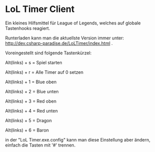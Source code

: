 LoL Timer Client
===============

Ein kleines Hilfsmittel für League of Legends, welches auf globale Tastenhooks reagiert.

Runterladen kann man die aktuellste Version immer unter: http://dev.csharp-paradise.de/LoLTimer/index.html .

Voreingestellt sind folgende Tastenkürzel:

Alt(links) + s = Spiel starten 

Alt(links) + r = Alle Timer auf 0 setzen

Alt(links) + 1 = Blue oben

Alt(links) + 2 = Blue unten

Alt(links) + 3 = Red oben

Alt(links) + 4 = Red unten

Alt(links) + 5 = Dragon

Alt(links) + 6 = Baron

in der "LoL Timer.exe.config" kann man diese Einstellung aber ändern, einfach die Tasten mit '#' trennen.